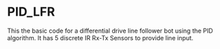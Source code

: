 # PID_LFR
This the basic code for a differential drive line follower bot using the PID algorithm. It has 5 discrete IR Rx-Tx Sensors to provide line input.
